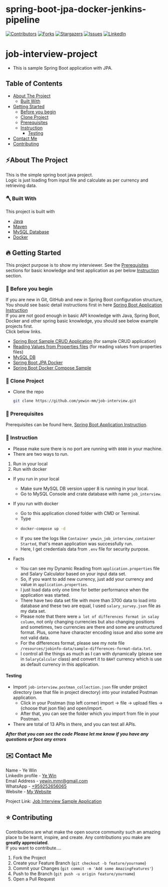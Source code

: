 # spring-boot-jpa-docker-jenkins-pipeline
<!-- PROJECT SHIELDS -->

<!--
*** I'm using markdown "reference style" links for readability.
*** Reference links are enclosed in brackets [ ] instead of parentheses ( ).
*** See the bottom of this document for the declaration of the reference variables
*** for contributors-url, forks-url, etc. This is an optional, concise syntax you may use.
*** https://www.markdownguide.org/basic-syntax/#reference-style-links
-->
[![Contributors][contributors-shield]][contributors-url]
[![Forks][forks-shield]][forks-url]
[![Stargazers][stars-shield]][stars-url]
[![Issues][issues-shield]][issues-url]
[![LinkedIn][linkedin-shield]][linkedin-url]

<!-- MARKDOWN LINKS & IMAGES -->
<!-- https://www.markdownguide.org/basic-syntax/#reference-style-links -->
[contributors-shield]: https://img.shields.io/github/contributors/yewin-mm/job-interview.svg?style=for-the-badge
[contributors-url]: https://github.com/yewin-mm/job-interview/graphs/contributors
[forks-shield]: https://img.shields.io/github/forks/yewin-mm/job-interview.svg?style=for-the-badge
[forks-url]: https://github.com/yewin-mm/job-interview/network/members
[stars-shield]: https://img.shields.io/github/stars/yewin-mm/job-interview.svg?style=for-the-badge
[stars-url]: https://github.com/yewin-mm/job-interview/stargazers
[issues-shield]: https://img.shields.io/github/issues/yewin-mm/job-interview.svg?style=for-the-badge
[issues-url]: https://github.com/yewin-mm/job-interview/issues
[linkedin-shield]: https://img.shields.io/badge/-LinkedIn-black.svg?style=for-the-badge&logo=linkedin&colorB=555
[linkedin-url]: https://www.linkedin.com/in/ye-win-1a33a292/




# job-interview-project
* This is sample Spring Boot application with JPA.

<!-- TABLE OF CONTENTS -->
## Table of Contents
- [About The Project](#about-the-project)
    - [Built With](#built-with)
- [Getting Started](#getting-started)
    - [Before you begin](#before-you-begin)
    - [Clone Project](#clone-project)
    - [Prerequisites](#prerequisites)
    - [Instruction](#instruction)
        -  [Testing](#testing)
- [Contact Me](#contact)
- [Contributing](#Contributing)


<a name="about-the-project"></a>
## ⚡️About The Project
This is the simple spring boot java project. <br>
Logic is just loading from input file and calculate as per currency and retrieving data. 


<a name="built-with"></a>
### 🪓 Built With
This project is built with
* [Java](https://www.oracle.com/java/technologies/javase/javase8-archive-downloads.html)
* [Maven](https://maven.apache.org/download.cgi)
* [MySQL Database](https://github.com/yewin-mm/mysql-docker-container)
* [Docker](https://www.docker.com/products/docker-desktop/)

<a name="getting-started"></a>
## 🔥 Getting Started
This project purpose is to show my interviewer.
See the [Prerequisites](#prerequisites) sections for basic knowledge and test application as per below [Instruction](#instruction) section.


<a name="before-you-begin"></a>
### 🔔 Before you begin
If you are new in Git, GitHub and new in Spring Boot configuration structure, <br>
You should see basic detail instructions first in here [Spring Boot Application Instruction](https://github.com/yewin-mm/spring-boot-app-instruction)<br>
If you are not good enough in basic API knowledge with Java, Spring Boot, Docker and other spring basic knowledge, you should see below example projects first. <br>
Click below links.
* [Spring Boot Sample CRUD Application](https://github.com/yewin-mm/spring-boot-sample-crud) (for sample CRUD application)
* [Reading Values from Properties files](https://github.com/yewin-mm/reading-properties-file-values) (for reading values from properties files)
* [MySQL DB](https://github.com/yewin-mm/mysql-docker-container)
* [Spring Boot JPA Docker](https://github.com/yewin-mm/spring-boot-jpa-docker)
* [Spring Boot Docker Compose Sample](https://github.com/yewin-mm/spring-boot-docker-compose-sample)

<a name="clone-project"></a>
### 🥡 Clone Project
* Clone the repo
   ```sh
   git clone https://github.com/yewin-mm/job-interview.git
   ```
  
<a name="prerequisites"></a>
### 🔑 Prerequisites
Prerequisites can be found here, [Spring Boot Application Instruction](https://github.com/yewin-mm/spring-boot-app-instruction). <br>

<a name="instruction"></a>
### 📝 Instruction
* Please make sure there is no port are running with `8080` in your machine.
* There are two ways to run.
1. Run in your local
2. Run with docker

* If you run in your local
  * Make sure MySQL DB version upper 8 is running in your local.
  * Go to MySQL Console and crate database with name `job_interview`.
  
* If you run with docker
  * Go to this application cloned folder with CMD or Terminal.
  * Type
  * ```sh
    docker-compose up -d  
    ```
  * If you see the logs like `Container yewin_job_interview_container  Started`, that's mean application was successfully run.
  * Here, I get credentials data from `.env` file for security purpose.
  
* Facts
  * You can see my Dynamic Reading from `application.properties` file and Salary Calculator based on your input data set.
  * So, if you want to add new currency, just add your currency and value in `application.properties`.
  * I just load data only one time for better performance when the application was started.
  * There have two data set file with more than 3700 data to load into database and these two are equal, I used `salary_survey.json` file as my data set.
  * Please note that there were `a lot of differences format in salay column`, not only changing currencies but also changing positions 
  and sometimes, two currencies are there and some are unstructured format. Plus, some have character encoding issue and also some are not valid data.
  * For the differences format, please see my note file `/resources/jobinfo-data/sample-differences-format-data.txt`.
  * I control all the things as much as I can with dynamically (please see in `SalaryCalcular` class) and convert it to `BAHT` currency which is use as default currency in this application.


<a name="testing"></a>
#### Testing
* Import `job-interview.postman_collection.json` file under project directory (see that file in project directory) into your installed Postman application.
    * Click in your Postman (top left corner) import -> file -> upload files -> {choose that json file} and open/import.
    * After that, you can see the folder which you import from file in your Postman.
* There are total of 13 APIs in there, and you can test all APIs. 

***After that you can see the code***
***Please let me know if you have any questions or face any errors***


<a name="contact"></a>
## ✉️ Contact Me
Name - Ye Win <br> LinkedIn profile -  [Ye Win](https://www.linkedin.com/in/ye-win-1a33a292/)  <br> Email Address - <a href="mailto:yewin.mmr@gmail.com?">yewin.mmr@gmail.com</a> <br> WhatsApp - [+959252656065](https://wa.me/959252656065?text=Hi) <br> Website - [My Website](https://yewin.me/)

Project Link: [Job Interview Sample Application](https://github.com/yewin-mm/job-interview)



<a name="contributing"></a>
## ⭐ Contributing
Contributions are what make the open source community such an amazing place to be learnt, inspire, and create. Any contributions you make are **greatly appreciated**.
<br>If you want to contribute....
1. Fork the Project
2. Create your Feature Branch (`git checkout -b feature/yourname`)
3. Commit your Changes (`git commit -m 'Add some AmazingFeatures'`)
4. Push to the Branch (`git push -u origin feature/yourname`)
5. Open a Pull Request
